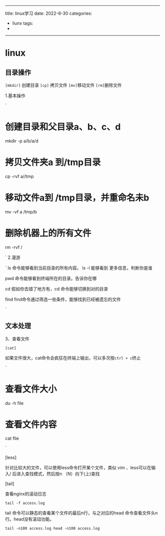 <!--
 * @Author: zhangliyao 15822532109@163.com
 * @Date: 2022-06-30 16:03:00
 * @LastEditors: zhangliyao 15822532109@163.com
 * @LastEditTime: 2022-06-30 16:58:51
-->
---
title: linux学习
date: 2022-6-30
categories:
- liunx
tags:
- 
---

# linux 


## 目录操作

`[mkdir]` 创建目录
`[cp]` 拷贝文件
`[mv]`移动文件
`[rm]`删除文件

1.基本操作

`
# 创建目录和父目录a、b、c、d

mkdir -p a/b/a/d

# 拷贝文件夹a 到/tmp目录
cp -rvf a//tmp

# 移动文件a到 /tmp目录，并重命名未b

mv -vf a /tmp/b

# 删除机器上的所有文件

rm -rvf /

`
2.漫游

`
ls 命令能够看到当前目录的所有内容。 ls -l 能够看到 更多信息，判断你是谁

pwd 命令能够看到终端所在的目录。告诉你在哪

cd 假如你去错了地方有，cd 命令能够切换到对的目录

find find命令通过筛选一些条件，能够找到已经被遗忘的文件

`

## 文本处理

3、查看文件

`[cat]` 

如果文件很大，cat命令会疯狂在终端上输出，可以多次按`ctrl + c`终止


`
# 查看文件大小

du -h file

# 查看文件内容

cat flie

`

[less]

针对比较大的文件，可以使用less命令打开某个文件，类似 vim 、less可以在输入/ 后进入查找模式，然后按n （N）向下(上)查找

[tail]

查看nginx的滚动日志

`tail -f access.log`

tail 命令可以静态的查看某个文件的最后n行，与之对应的head 命令查看文件头n行。head没有滚动功能。

`
tail -n100 access.log
head -n100 access.log
`




